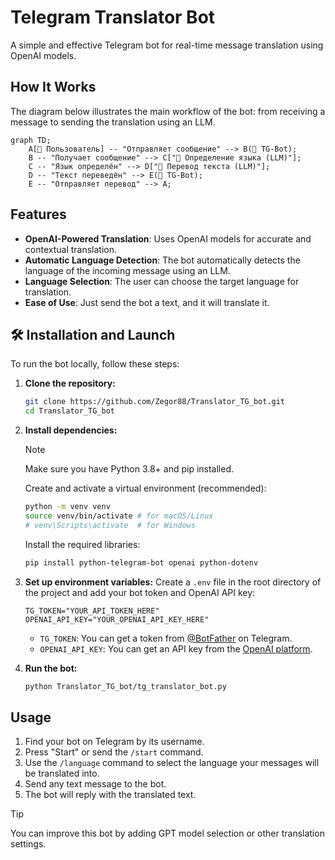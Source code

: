 # Telegram Translator Bot

A simple and effective Telegram bot for real-time message translation using OpenAI models.

## How It Works

The diagram below illustrates the main workflow of the bot: from receiving a message to sending the translation using an LLM.

```mermaid
graph TD;
    A[👤 Пользователь] -- "Отправляет сообщение" --> B(🤖 TG-Bot);
    B -- "Получает сообщение" --> C["🧠 Определение языка (LLM)"];
    C -- "Язык определён" --> D["🧠 Перевод текста (LLM)"];
    D -- "Текст переведён" --> E(🤖 TG-Bot);
    E -- "Отправляет перевод" --> A;
```

## Features

*   **OpenAI-Powered Translation**: Uses OpenAI models for accurate and contextual translation.
*   **Automatic Language Detection**: The bot automatically detects the language of the incoming message using an LLM.
*   **Language Selection**: The user can choose the target language for translation.
*   **Ease of Use**: Just send the bot a text, and it will translate it.

## 🛠️ Installation and Launch

To run the bot locally, follow these steps:

1.  **Clone the repository:**
    ```bash
    git clone https://github.com/Zegor88/Translator_TG_bot.git
    cd Translator_TG_bot
    ```

2.  **Install dependencies:**
    > [!NOTE]
    > Make sure you have Python 3.8+ and pip installed.

    Create and activate a virtual environment (recommended):
    ```bash
    python -m venv venv
    source venv/bin/activate # for macOS/Linux
    # venv\Scripts\activate  # for Windows
    ```

    Install the required libraries:
    ```bash
    pip install python-telegram-bot openai python-dotenv
    ```

3.  **Set up environment variables:**
    Create a `.env` file in the root directory of the project and add your bot token and OpenAI API key:
    ```
    TG_TOKEN="YOUR_API_TOKEN_HERE"
    OPENAI_API_KEY="YOUR_OPENAI_API_KEY_HERE"
    ```
    - `TG_TOKEN`: You can get a token from [@BotFather](https://t.me/BotFather) on Telegram.
    - `OPENAI_API_KEY`: You can get an API key from the [OpenAI platform](https://platform.openai.com/api-keys).

4.  **Run the bot:**
    ```bash
    python Translator_TG_bot/tg_translator_bot.py
    ```

## Usage

1.  Find your bot on Telegram by its username.
2.  Press "Start" or send the `/start` command.
3.  Use the `/language` command to select the language your messages will be translated into.
4.  Send any text message to the bot.
5.  The bot will reply with the translated text.

> [!TIP]
> You can improve this bot by adding GPT model selection or other translation settings. 